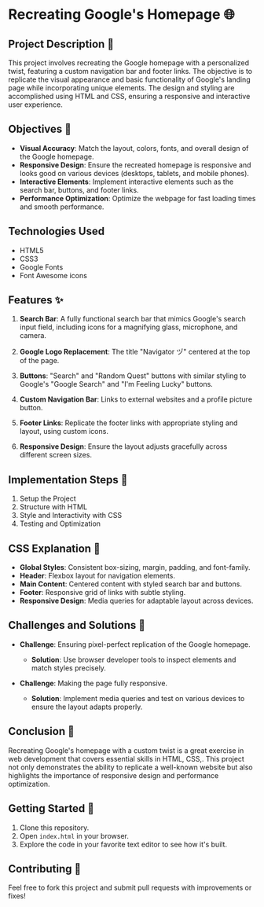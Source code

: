 # Recreating Google's Homepage 🌐

## Project Description 📝

This project involves recreating the Google homepage with a personalized twist, featuring a custom navigation bar and footer links. The objective is to replicate the visual appearance and basic functionality of Google's landing page while incorporating unique elements. The design and styling are accomplished using HTML and CSS, ensuring a responsive and interactive user experience.

## Objectives 🎯

- **Visual Accuracy**: Match the layout, colors, fonts, and overall design of the Google homepage.
- **Responsive Design**: Ensure the recreated homepage is responsive and looks good on various devices (desktops, tablets, and mobile phones).
- **Interactive Elements**: Implement interactive elements such as the search bar, buttons, and footer links.
- **Performance Optimization**: Optimize the webpage for fast loading times and smooth performance.

## Technologies Used 

- HTML5
- CSS3
- Google Fonts
- Font Awesome icons

## Features ✨

1. **Search Bar**: A fully functional search bar that mimics Google's search input field, including icons for a magnifying glass, microphone, and camera.

2. **Google Logo Replacement**: The title "Navigator ヅ" centered at the top of the page.

3. **Buttons**: "Search" and "Random Quest" buttons with similar styling to Google's "Google Search" and "I'm Feeling Lucky" buttons.

4. **Custom Navigation Bar**: Links to external websites and a profile picture button.

5. **Footer Links**: Replicate the footer links with appropriate styling and layout, using custom icons.

6. **Responsive Design**: Ensure the layout adjusts gracefully across different screen sizes.

## Implementation Steps 🔨

1. Setup the Project
2. Structure with HTML
3. Style and Interactivity with CSS
4. Testing and Optimization

## CSS Explanation 🎨

- **Global Styles**: Consistent box-sizing, margin, padding, and font-family.
- **Header**: Flexbox layout for navigation elements.
- **Main Content**: Centered content with styled search bar and buttons.
- **Footer**: Responsive grid of links with subtle styling.
- **Responsive Design**: Media queries for adaptable layout across devices.

## Challenges and Solutions 🧗

- **Challenge**: Ensuring pixel-perfect replication of the Google homepage.
  - **Solution**: Use browser developer tools to inspect elements and match styles precisely.

- **Challenge**: Making the page fully responsive.
  - **Solution**: Implement media queries and test on various devices to ensure the layout adapts properly.

## Conclusion 🏁

Recreating Google's homepage with a custom twist is a great exercise in web development that covers essential skills in HTML, CSS,. This project not only demonstrates the ability to replicate a well-known website but also highlights the importance of responsive design and performance optimization.

## Getting Started 🚀

1. Clone this repository.
2. Open `index.html` in your browser.
3. Explore the code in your favorite text editor to see how it's built.

## Contributing 🤝

Feel free to fork this project and submit pull requests with improvements or fixes!
